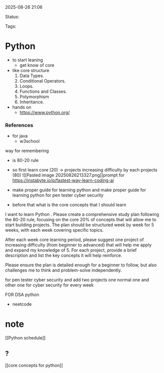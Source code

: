 2025-08-26 21:06

Status:

Tags:

# Python


- to start leaning 
	- get know of core 
- like core structure  
	1. Data Types.
	2. Conditional Operators.
	3. Loops.
	4. Functions and Classes.
	5. Polymorphism
	6. Inheritance.
- hands on 
	- https://www.python.org/

### References
- for  java 
	- w3school 

way for remembering 
- is 80-20 rule  
- so first learn core (20) -> projects increasing difficulty by each projects  (80) 
![[Pasted image 20250826213327.png]]prompt for https://instabyte.io/p/fastest-way-learn-coding-ai

- make proper guide for learning python and make proper guide for learning python for pen tester cyber security   
- before that what is the core concepts that I should learn 



I want to learn Python . Please create a comprehensive study plan following the 80-20 rule, focusing on the core 20% of concepts that will allow me to start building projects. The plan should be structured week by week for 5 weeks, with each week covering specific topics.

After each week core learning period, please suggest one project of increasing difficulty (from beginner to advanced) that will help me apply and expand my knowledge of 5. For each project, provide a brief description and list the key concepts it will help reinforce.

Please ensure the plan is detailed enough for a beginner to follow, but also challenges me to think and problem-solve independently.

for pen tester cyber security   and add  two projects one normal one and other one for cyber security for every week  

FOR DSA python 
- neetcode 

# note

[[Python schedule]]


## ?
[[core concepts for python]]
